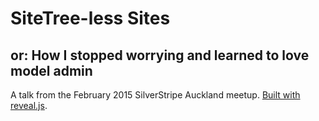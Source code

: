 # SiteTree-less Sites
## or: How I stopped worrying and learned to love model admin

A talk from the February 2015 SilverStripe Auckland meetup. [Built with reveal.js](http://lab.hakim.se/reveal-js/).

